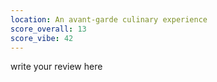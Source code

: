 ```yaml
---
location: An avant-garde culinary experience
score_overall: 13
score_vibe: 42
---
```


write your review here